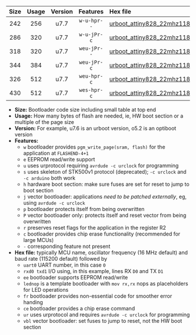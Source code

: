 |Size|Usage|Version|Features|Hex file|
|:-:|:-:|:-:|:-:|:--|
|242|256|u7.7|`w-u-hpr--`|[urboot_attiny828_22mhz1184_115200bps_uart0_rxc2_txc3_lednop_fr_ur.hex](https://raw.githubusercontent.com/stefanrueger/urboot.hex/main/mcus/attiny828/fcpu_22mhz1184/115200_bps/urboot_attiny828_22mhz1184_115200bps_uart0_rxc2_txc3_lednop_fr_ur.hex)|
|286|320|u7.7|`w-u-jPr-c`|[urboot_attiny828_22mhz1184_115200bps_uart0_rxc2_txc3_lednop_fr_ce_ur_vbl.hex](https://raw.githubusercontent.com/stefanrueger/urboot.hex/main/mcus/attiny828/fcpu_22mhz1184/115200_bps/urboot_attiny828_22mhz1184_115200bps_uart0_rxc2_txc3_lednop_fr_ce_ur_vbl.hex)|
|318|320|u7.7|`weu-jPr--`|[urboot_attiny828_22mhz1184_115200bps_uart0_rxc2_txc3_ee_lednop_fr_ur_vbl.hex](https://raw.githubusercontent.com/stefanrueger/urboot.hex/main/mcus/attiny828/fcpu_22mhz1184/115200_bps/urboot_attiny828_22mhz1184_115200bps_uart0_rxc2_txc3_ee_lednop_fr_ur_vbl.hex)|
|344|384|u7.7|`weu-jPr-c`|[urboot_attiny828_22mhz1184_115200bps_uart0_rxc2_txc3_ee_lednop_fr_ce_ur_vbl.hex](https://raw.githubusercontent.com/stefanrueger/urboot.hex/main/mcus/attiny828/fcpu_22mhz1184/115200_bps/urboot_attiny828_22mhz1184_115200bps_uart0_rxc2_txc3_ee_lednop_fr_ce_ur_vbl.hex)|
|326|512|u7.7|`weu-hpr-c`|[urboot_attiny828_22mhz1184_115200bps_uart0_rxc2_txc3_ee_lednop_fr_ce_ur.hex](https://raw.githubusercontent.com/stefanrueger/urboot.hex/main/mcus/attiny828/fcpu_22mhz1184/115200_bps/urboot_attiny828_22mhz1184_115200bps_uart0_rxc2_txc3_ee_lednop_fr_ce_ur.hex)|
|430|512|u7.7|`wes-hpr-c`|[urboot_attiny828_22mhz1184_115200bps_uart0_rxc2_txc3_ee_lednop_fr_ce.hex](https://raw.githubusercontent.com/stefanrueger/urboot.hex/main/mcus/attiny828/fcpu_22mhz1184/115200_bps/urboot_attiny828_22mhz1184_115200bps_uart0_rxc2_txc3_ee_lednop_fr_ce.hex)|

- **Size:** Bootloader code size including small table at top end
- **Usage:** How many bytes of flash are needed, ie, HW boot section or a multiple of the page size
- **Version:** For example, u7.6 is an urboot version, o5.2 is an optiboot version
- **Features:**
  + `w` bootloader provides `pgm_write_page(sram, flash)` for the application at `FLASHEND-4+1`
  + `e` EEPROM read/write support
  + `u` uses urprotocol requiring `avrdude -c urclock` for programming
  + `s` uses skeleton of STK500v1 protocol (deprecated); `-c urclock` and `-c arduino` both work
  + `h` hardware boot section: make sure fuses are set for reset to jump to boot section
  + `j` vector bootloader: applications *need to be patched externally*, eg, using `avrdude -c urclock`
  + `p` bootloader protects itself from being overwritten
  + `P` vector bootloader only: protects itself and reset vector from being overwritten
  + `r` preserves reset flags for the application in the register R2
  + `c` bootloader provides chip erase functionality (recommended for large MCUs)
  + `-` corresponding feature not present
- **Hex file:** typically MCU name, oscillator frequency (16 MHz default) and baud rate (115200 default) followed by
  + `uart0` UART number, in this case `0`
  + `rxd0 txd1` I/O using, in this example, lines RX `D0` and TX `D1`
  + `ee` bootloader supports EEPROM read/write
  + `lednop` is a template bootloader with `mov rx,rx` nops as placeholders for LED operations
  + `fr` bootloader provides non-essential code for smoother error handing
  + `ce` bootloader provides a chip erase command
  + `ur` uses urprotocol and requires `avrdude -c urclock` for programming
  + `vbl` vector bootloader: set fuses to jump to reset, not the HW boot section
